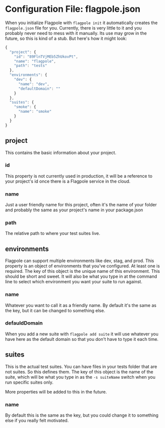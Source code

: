 # Configuration File: flagpole.json

When you initialize Flagpole with `flagpole init` it automatically creates the `flagpole.json` file for you. Currently, there is very little to it and you probably never need to mess with it manually. Its use may grow in the future, so this is kind of a stub. But here's how it might look:

```javascript
{
  "project": {
    "id": "89FlnTVjMEb5ZhUkovPt",
    "name": "flagpole",
    "path": "tests"
  },
  "environments": {
    "dev": {
      "name": "dev",
      "defaultDomain": ""
    }
  },
  "suites": {
    "smoke": {
      "name": "smoke"
    }
  }
}
```

## project

This contains the basic information about your project.

### id

This property is not currently used in production, it will be a reference to your project's id once there is a Flagpole service in the cloud.

### name

Just a user friendly name for this project, often it's the name of your folder and probably the same as your project's name in your package.json

### path

The relative path to where your test suites live.

## environments

Flagpole can support multiple environments like dev, stag, and prod. This property is an object of environments that you've configured. At least one is required. The key of this object is the unique name of this environment. This should be short and sweet. It will also be what you type in at the command line to select which environment you want your suite to run against.

### name

Whatever you want to call it as a friendly name. By default it's the same as the key, but it can be changed to something else.

### defauldDomain

When you add a new suite with `flagpole add suite` it will use whatever you have here as the default domain so that you don't have to type it each time.

## suites

This is the actual test suites. You can have files in your tests folder that are not suites. So this defines them. The key of this object is the name of the suite, which will be what you type in as the `-s suiteName` switch when you run specific suites only.

More properties will be added to this in the future.

### name

By default this is the same as the key, but you could change it to something else if you really felt motivated.

